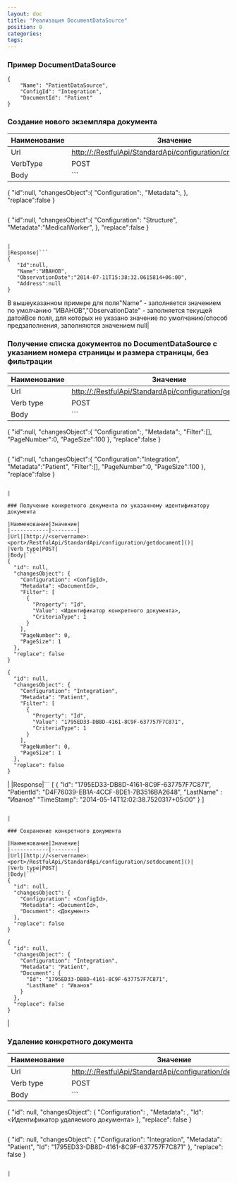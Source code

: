 ```yaml
---
layout: doc
title: "Реализация DocumentDataSource"
position: 0
categories: 
tags: 
---
```


### Пример DocumentDataSource

```
{
    "Name": "PatientDataSource",
    "ConfigId": "Integration",
    "DocumentId": "Patient"
}
```

### Создание нового экземпляра документа

|Наименование|Значение|
|------------|--------|
|Url|[http://<servername>:<port>/RestfulApi/StandardApi/configuration/createdocument]()|
|VerbType|POST|
|Body|```
{
   "id":null,
   "changesObject":{
      "Configuration":<ConfigId>,
      "Metadata":<DocumentId>,
   },
   "replace":false
}
```

```
{
   "id":null,
   "changesObject":{
      "Configuration": "Structure",
      "Metadata":"MedicalWorker",
   },
   "replace":false
}
```

|
|Response|```
{
   "Id":null,
   "Name":"ИВАНОВ",
   "ObservationDate":"2014-07-11T15:38:32.0615814+06:00",
   "Address":null
}
```

В вышеуказанном примере для поля"Name" - заполняется значением по умолчанию "ИВАНОВ","ObservationDate" - заполняется текущей датойВсе поля, для которых не указано значение по умолчанию/способ предзаполнения, заполняются значением null|

### Получение списка документов по DocumentDataSource с указанием номера страницы и размера страницы, без фильтрации

|Наименование|Значение|
|------------|--------|
|Url|[http://<servername>:<port>/RestfulApi/StandardApi/configuration/getdocument]()|
|Verb type|POST|
|Body|```
{
   "id":null,
   "changesObject":{
      "Configuration":<ConfigId>,
      "Metadata":<DocumentId>,
      "Filter":[],
      "PageNumber":0,
      "PageSize":100
   },
   "replace":false
}
```

```
{
   "id":null,
   "changesObject":{
      "Configuration":"Integration",
      "Metadata":"Patient",
      "Filter":[],
      "PageNumber":0,
      "PageSize":100
   },
   "replace":false
}
```

|

### Получение конкретного документа по указанному идентификатору документа

|Наименование|Значение|
|------------|--------|
|Url|[http://<servername>:<port>/RestfulApi/StandardApi/configuration/getdocument]()|
|Verb type|POST|
|Body|```
{
  "id": null,
  "changesObject": {
    "Configuration": <ConfigId>,
    "Metadata": <DocumentId>,
    "Filter": [
      {
        "Property": "Id",
        "Value": <Идентификатор конкретного документа>,
        "CriteriaType": 1
      }
    ],
    "PageNumber": 0,
    "PageSize": 1
  },
  "replace": false
}
```

```
{
  "id": null,
  "changesObject": {
    "Configuration": "Integration",
    "Metadata": "Patient",
    "Filter": [
      {
        "Property": "Id",
        "Value": "1795ED33-DB8D-4161-8C9F-637757F7C871",
        "CriteriaType": 1
      }
    ],
    "PageNumber": 0,
    "PageSize": 1
  },
  "replace": false
}
```

|
|Response|```
[
  {
    "Id": "1795ED33-DB8D-4161-8C9F-637757F7C871",
    "PatientId": "D4F76039-EB1A-4CCF-8DE1-7B3516BA2648",
	"LastName" : "Иванов"
    "TimeStamp": "2014-05-14T12:02:38.7520317+05:00"
  }
]
```

|

### Сохранение конкретного документа

|Наименование|Значение|
|------------|--------|
|Url|[http://<servername>:<port>/RestfulApi/StandardApi/configuration/setdocument]()|
|Verb type|POST|
|Body|```
{
  "id": null,
  "changesObject": {
    "Configuration": <ConfigId>,
    "Metadata": <DocumentId>,
    "Document": <Документ>
  },
  "replace": false
}
```

```
{
  "id": null,
  "changesObject": {
    "Configuration": "Integration",
    "Metadata": "Patient",
    "Document": {
      "Id": "1795ED33-DB8D-4161-8C9F-637757F7C871",
      "LastName" : "Иванов"  
    }
  },
  "replace": false
}
```

|

### Удаление конкретного документа

|Наименование|Значение|
|------------|--------|
|Url|[http://<servername>:<port>/RestfulApi/StandardApi/configuration/deletedocument]()|
|Verb type|POST|
|Body|```
{
  "id": null,
  "changesObject": {
    "Configuration": <ConfigId>,
    "Metadata": <DocumentId>,
    "Id": <Идентификатор удаляемого документа>
  },
  "replace": false
}
```

```
{
  "id": null,
  "changesObject": {
    "Configuration": "Integration",
    "Metadata": "Patient",
    "Id": "1795ED33-DB8D-4161-8C9F-637757F7C871"
  },
  "replace": false
}
```

|

